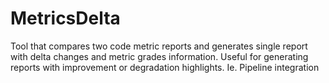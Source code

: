 # MetricsDelta
Tool that compares two code metric reports and generates single report with delta changes and metric grades information. Useful for generating reports with improvement or degradation highlights. Ie. Pipeline integration
